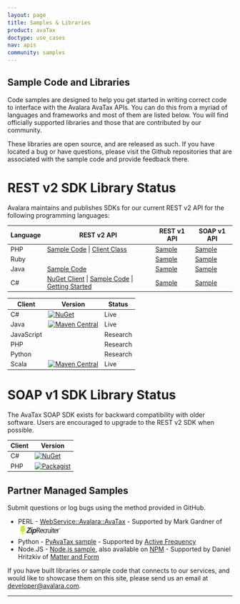 ```yaml
---
layout: page
title: Samples & Libraries
product: avaTax
doctype: use_cases
nav: apis
community: samples
---
```

<h2>Sample Code and Libraries</h2>
<p>Code samples are designed to help you get started in writing correct code to interface with the Avalara AvaTax APIs. You can do this from a myriad of languages and frameworks and most of them are listed below. You will find officially supported libraries and those that are contributed by our community.</p>
<p>These libraries are open source, and are released as such. If you have located a bug or have questions, please visit the Github repositories that are associated with the sample code and provide feedback there.</p>
<table class="styled-table">
	<thead>
		<tr>
            <th>Language</th>
            <th>REST v2 API</th>
            <th>REST v1 API</th>
            <th>SOAP v1 API</th>
		</tr>
	</thead>
	<tbody>
        <tr>
            <td>PHP</td>
            <td><a href="https://github.com/avadev/AvaTaxClientLibrary/blob/master/clients/php">Sample Code</a> | <a href="https://github.com/avadev/AvaTaxClientLibrary/blob/master/clients/php/AvaTaxClient.php">Client Class</a></td>
            <td><a href="https://github.com/avadev/AvaTax-Calc-REST-PHP">Sample</a></td>
            <td><a href="https://github.com/avadev/AvaTax-Calc-SOAP-PHP">Sample</a></td>
        </tr>
        <tr>
            <td>Ruby</td>
            <td></td>
            <td><a href="https://github.com/avadev/AvaTax-Calc-REST-Ruby">Sample</a></td>
            <td><a href="https://github.com/avadev/AvaTax-Calc-SOAP-Ruby">Sample</a></td>
        </tr>
        <tr>
            <td>Java</td>
            <td><a href="https://github.com/avadev/AvaTax-REST-V2-JRE-SDK">Sample Code</a></td>
            <td><a href="https://github.com/avadev/AvaTax-Calc-REST-java">Sample</a></td>
            <td><a href="https://github.com/avadev/AvaTax-Calc-SOAP-Java">Sample</a></td>
        </tr>
        <tr>
            <td>C#</td>
            <td><a href="https://www.nuget.org/packages/Avalara.AvaTax/">NuGet Client</a> | <a href="https://github.com/avadev/AvaTaxClientLibrary/tree/master/examples/dotnet">Sample Code</a> | <a href="http://developer.avalara.com/blog/2016/12/05/csharp-nuget-library/">Getting Started</a></td>
            <td><a href="https://github.com/avadev/AvaTax-Calc-REST-csharp">Sample</a></td>
            <td><a href="https://github.com/avadev/AvaTax-Calc-SOAP-csharp">Sample</a></td>
        </tr>
        <tr>

# REST v2 SDK Library Status

Avalara maintains and publishes SDKs for our current REST v2 API for the following programming languages:

| Client | Version | Status |
|--------|---------|--------|
| C# | [![NuGet](https://img.shields.io/nuget/v/Avalara.AvaTax.svg)](https://www.nuget.org/packages/Avalara.AvaTax/) | Live |
| Java | [![Maven Central](https://maven-badges.herokuapp.com/maven-central/net.avalara.avatax/avatax-rest-v2-api-java_2.11/badge.svg)](https://maven-badges.herokuapp.com/maven-central/net.avalara.avatax/avatax-rest-v2-api-java_2.11) | Live
| JavaScript | | Research |
| PHP | | Research |
| Python | | Research |
| Scala | [![Maven Central](https://maven-badges.herokuapp.com/maven-central/net.avalara.avatax/avatax-rest-v2-api-java_2.11/badge.svg)](https://maven-badges.herokuapp.com/maven-central/net.avalara.avatax/avatax-rest-v2-api-java_2.11) | Live |

# SOAP v1 SDK Library Status

The AvaTax SOAP SDK exists for backward compatibility with older software.  Users are encouraged to upgrade to the REST v2 SDK when possible.

| Client | Version |
|--------|---------|
| C# | [![NuGet](https://img.shields.io/nuget/v/Avalara.AvaTax.SoapClient.svg)](https://www.nuget.org/packages/Avalara.AvaTax.SoapClient/) |
| PHP | [![Packagist](https://img.shields.io/packagist/v/avalara/avatax.svg)](https://packagist.org/packages/avalara/avatax) |

<h2>Partner Managed Samples</h2>

Submit questions or log bugs using the method provided in GitHub.

<ul class="normal">
    <li>PERL - <a href="https://metacpan.org/release/WebService-Avalara-AvaTax">WebService::Avalara::AvaTax</a> - Supported by Mark Gardner of <a href="http://www.ziprecruiter.com"><img src="/public/images/blog/ziprecruiter_logo.png" alt="ziprecruiter.com" width="98" height="25" /></a></li>
    <li>Python - <a href="https://github.com/activefrequency/pyavatax">PyAvaTax sample</a> - Supported by <a href="http://www.activefrequency.com/">Active Frequency</a></li>
    <li>Node.JS - <a href="https://github.com/Matter-and-Form/node-avatax">Node.js sample</a>, also available on <a href="https://www.npmjs.com/package/avatax">NPM</a> - Supported by Daniel Hritzkiv of <a href="https://matterandform.net/">Matter and Form</a></li>
</ul>

If you have built libraries or sample code that connects to our services, and would like to showcase them on this site, please send us an email at <a href="mailto:developer@avalara.com">developer@avalara.com</a>.

<hr />
